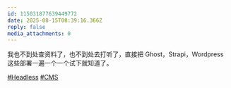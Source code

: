 ```yaml
---
id: 115031877639449772
date: 2025-08-15T08:39:16.366Z
reply: false
media_attachments: 0
---
```


我也不到处查资料了，也不到处去打听了，直接把 Ghost，Strapi，Wordpress 这些部署一遍一个一个试下就知道了。

[#Headless](https://e5n.cc/tags/Headless) [#CMS](https://e5n.cc/tags/CMS)

